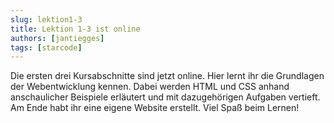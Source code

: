 ```yaml
---
slug: lektion1-3
title: Lektion 1-3 ist online
authors: [jantiegges]
tags: [starcode]
---
```


Die ersten drei Kursabschnitte sind jetzt online. Hier lernt ihr die Grundlagen der Webentwicklung kennen. Dabei werden HTML und CSS anhand anschaulicher Beispiele erläutert und mit dazugehörigen Aufgaben vertieft. Am Ende habt ihr eine eigene Website erstellt. Viel Spaß beim Lernen!

